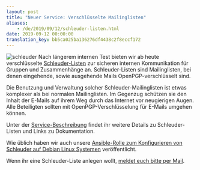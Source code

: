 ```yaml
---
layout: post
title: "Neuer Service: Verschlüsselte Mailinglisten"
aliases:
    - /de/2019/09/12/schleuder-listen.html
date: 2019-09-12 00:00:00
translation_key: bb5ca025ba136276df4438c2f8eccf172
---
```

![schleuder](/assets/img/schleuder.png)
Nach längerem internen Test bieten wir ab heute verschlüsselte <a href="/service/schleuder.html">Schleuder-Listen</a> zur sicheren internen Kommunikation für Gruppen und Zusammenhänge an. Schleuder-Listen sind Mailinglisten, bei denen eingehende, sowie ausgehende Mails OpenPGP-verschlüsselt sind.

Die Benutzung und Verwaltung solcher Schleuder-Mailinglisten ist etwas komplexer als bei normalen Mailinglisten. Im Gegenzug schützen sie den Inhalt der E-Mails auf ihrem Weg durch das Internet vor neugierigen Augen. Alle Beteiligten sollten mit OpenPGP-Verschlüsselung für E-Mails umgehen können.

<!--more-->

Unter der <a href="/service/schleuder.html">Service-Beschreibung</a> findet ihr weitere Details zu Schleuder-Listen und Links zu Dokumentation.

Wie üblich haben wir auch unsere <a target="_blank" href="https://github.com/systemli/ansible-role-schleuder">Ansible-Rolle zum Konfigurieren von Schleuder auf Debian Linux Systemen</a> veröffentlicht.

Wenn ihr eine Schleuder-Liste anlegen wollt, [meldet euch bitte per Mail](/kontakt.html).

